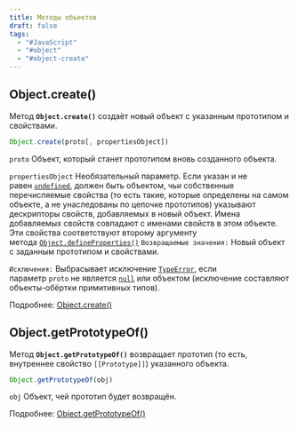 ```yaml
---
title: Методы объектов
draft: false
tags:
  - "#JavaScript"
  - "#object"
  - "#object-create"
---
```

## Object.create()

Метод **`Object.create()`** создаёт новый объект с указанным прототипом и свойствами.

```javascript
Object.create(proto[, propertiesObject])
```

`proto` 
Объект, который станет прототипом вновь созданного объекта.

`propertiesObject`
Необязательный параметр. Если указан и не равен [`undefined`](https://developer.mozilla.org/ru/docs/Web/JavaScript/Reference/Global_Objects/undefined), должен быть объектом, чьи собственные перечисляемые свойства (то есть такие, которые определены на самом объекте, а не унаследованы по цепочке прототипов) указывают дескрипторы свойств, добавляемых в новый объект. Имена добавляемых свойств совпадают с именами свойств в этом объекте. 
Эти свойства соответствуют второму аргументу метода [`Object.defineProperties()`](https://developer.mozilla.org/ru/docs/Web/JavaScript/Reference/Global_Objects/Object/defineProperties)
`Возвращаемые значения:` Новый объект с заданным прототипом и свойствами.

`Исключения:` Выбрасывает исключение [`TypeError`](https://developer.mozilla.org/ru/docs/Web/JavaScript/Reference/Global_Objects/TypeError), если параметр `proto` не является [`null`](https://developer.mozilla.org/ru/docs/Web/JavaScript/Reference/Operators/null) или объектом (исключение составляют объекты-обёртки примитивных типов).

Подробнее: [Object.create()](https://developer.mozilla.org/ru/docs/Web/JavaScript/Reference/Global_Objects/Object/create)

## Object.getPrototypeOf()

Метод **`Object.getPrototypeOf()`** возвращает прототип (то есть, внутреннее свойство `[[Prototype]]`) указанного объекта.

```javascript
Object.getPrototypeOf(obj)
```

`obj`
Объект, чей прототип будет возвращён.

Подробнее: [Object.getPrototypeOf()](https://developer.mozilla.org/ru/docs/Web/JavaScript/Reference/Global_Objects/Object/getPrototypeOf)